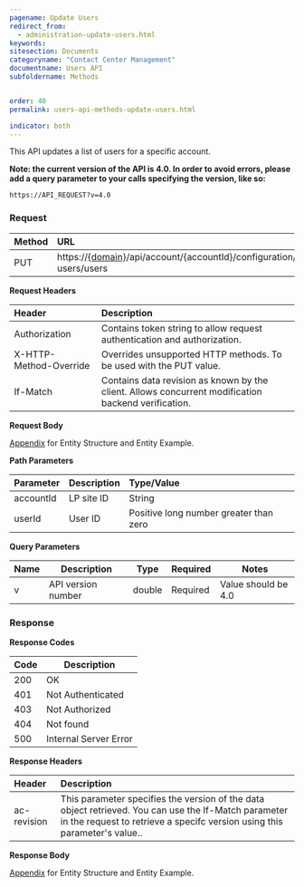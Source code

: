 ```yaml
---
pagename: Update Users
redirect_from:
  - administration-update-users.html
keywords:
sitesection: Documents
categoryname: "Contact Center Management"
documentname: Users API
subfoldername: Methods


order: 40
permalink: users-api-methods-update-users.html

indicator: both
---
```


This API updates a list of users for a specific account.

**Note: the current version of the API is 4.0. In order to avoid errors, please add a query parameter to your calls specifying the version, like so:**

```
https://API_REQUEST?v=4.0
```

### Request

 |Method   |   URL  |
 |:--------  |:---  |
 |PUT|  https://[{domain}](/agent-domain-domain-api.html)/api/account/{accountId}/configuration/le-users/users  |

**Request Headers**

| Header     |    Description  |
| :------   |     :--------  |
 |Authorization | Contains token string to allow request authentication and authorization.|  
 |X-HTTP-Method-Override|  Overrides unsupported HTTP methods.  To be used with the PUT value. |
 |If-Match|  Contains data revision as known by the client. Allows concurrent modification backend verification.  |

**Request Body**

[Appendix](administration-users-appendix.html) for Entity Structure and Entity Example.

**Path Parameters**

 |Parameter | Description | Type/Value |
| :------  |  :--------  |  :--------|
 |accountId  |LP site ID  | String |
| userId|  User ID |  Positive long number greater than zero|

**Query Parameters**

 | Name            | Description                       | Type    | Required  | Notes                                                |
 |-----------------|-----------------------------------|---------|-----------|------------------------------------------------------|
 | v               | API version number                | double  | Required  | Value should be 4.0                                  |

### Response

**Response Codes** 

| Code | Description           |
|------|-----------------------|
| 200  | OK                    |
| 401  | Not Authenticated     |
| 403  | Not Authorized        | 
| 404  | Not found             | 
| 500  | Internal Server Error |

**Response Headers**

 |Header  |Description |
| :-------  | :-----  |
| ac-revision | This parameter specifies the version of the data object retrieved. You can use the If-Match parameter in the request to retrieve a specifc version using this parameter's value.. | 

**Response Body**

[Appendix](administration-users-appendix.html) for Entity Structure and Entity Example.
